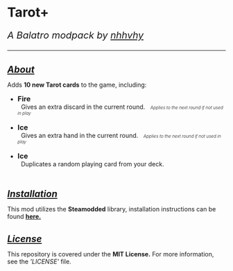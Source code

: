 <p style="display:inline; font-size:30px"><b>Tarot+</b></p>
<p style="font-size:22px">
<i>A Balatro modpack by <a href="https://github.com/nhhvhy">nhhvhy</a></i>
</p>

<hr><br>

<h2 style="display:inline"><i><u>About</u></i></h2>
<p>Adds <b>10 new Tarot cards</b> to the game, including:</a></p>

<ul>
<li><h3 style="display:inline"><b>Fire</b></h3><br>
&nbsp;&nbsp;Gives an extra discard in the current round.
<i style="font-size:10px; font-weight:300">&nbsp;&nbsp;&nbsp;Applies to the next round if not used in play</i></li><br>

<li><h3 style="display:inline"><b>Ice</b></h3><br>
&nbsp;&nbsp;Gives an extra hand in the current round.
<i style="font-size:10px; font-weight:300">&nbsp;&nbsp;&nbsp;Applies to the next round if not used in play</i></li><br>

<li><h3 style="display:inline"><b>Ice</b></h3><br>
&nbsp;&nbsp;Duplicates a random playing card from your deck.
</li><br>
</ul>

<br>

<h2 style="display:inline"><i><u>Installation</u></i></h2>
<p>This mod utilizes the <b>Steamodded</b> library, installation instructions can be found <a href="https://github.com/Steamopollys/Steamodded"><b>here.</b></a></p><br>

<h2 style="display:inline"><i><u>License</u></i></h2>
<p>This repository is covered under the <b>MIT License.</b> For more information, see the <i>'LICENSE'</i> file.</p>


